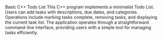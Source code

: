 Basic C++ Todo List 
This C++ program implements a minimalist Todo List. Users can add tasks with descriptions, due dates, and categories. Operations include marking tasks complete, removing tasks, and displaying the current task list. The application operates through a straightforward command-line interface, providing users with a simple tool for managing tasks efficiently.
